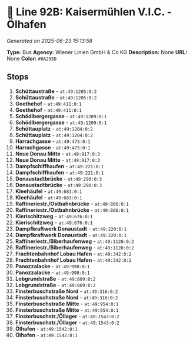 # 🚌 Line 92B: Kaisermühlen V.I.C. - Ölhafen

*Generated on 2025-06-23 15:13:58*

**Type:** Bus
**Agency:** Wiener Linien GmbH & Co KG
**Description:** None
**URL:** None
**Color:** `#0A295D`

## Stops

1. **Schüttaustraße** - `at:49:1205:0:2`
2. **Schüttaustraße** - `at:49:1205:0:2`
3. **Goethehof** - `at:49:411:0:1`
4. **Goethehof** - `at:49:411:0:1`
5. **Schödlbergergasse** - `at:49:1209:0:1`
6. **Schödlbergergasse** - `at:49:1209:0:1`
7. **Schüttauplatz** - `at:49:1204:0:2`
8. **Schüttauplatz** - `at:49:1204:0:2`
9. **Harrachgasse** - `at:49:475:0:1`
10. **Harrachgasse** - `at:49:475:0:1`
11. **Neue Donau Mitte** - `at:49:917:0:3`
12. **Neue Donau Mitte** - `at:49:917:0:3`
13. **Dampfschiffhaufen** - `at:49:221:0:1`
14. **Dampfschiffhaufen** - `at:49:221:0:1`
15. **Donaustadtbrücke** - `at:49:290:0:3`
16. **Donaustadtbrücke** - `at:49:290:0:3`
17. **Kleehäufel** - `at:49:683:0:1`
18. **Kleehäufel** - `at:49:683:0:1`
19. **Raffineriestr./Ostbahnbrücke** - `at:49:806:0:1`
20. **Raffineriestr./Ostbahnbrücke** - `at:49:806:0:1`
21. **Kierischitzweg** - `at:49:676:0:1`
22. **Kierischitzweg** - `at:49:676:0:1`
23. **Dampfkraftwerk Donaustadt** - `at:49:220:0:1`
24. **Dampfkraftwerk Donaustadt** - `at:49:220:0:1`
25. **Raffineriestr./Biberhaufenweg** - `at:49:1120:0:2`
26. **Raffineriestr./Biberhaufenweg** - `at:49:1120:0:2`
27. **Frachtenbahnhof Lobau Hafen** - `at:49:342:0:2`
28. **Frachtenbahnhof Lobau Hafen** - `at:49:342:0:2`
29. **Panozzalacke** - `at:49:990:0:1`
30. **Panozzalacke** - `at:49:990:0:1`
31. **Lobgrundstraße** - `at:49:809:0:2`
32. **Lobgrundstraße** - `at:49:809:0:2`
33. **Finsterbuschstraße Nord** - `at:49:316:0:2`
34. **Finsterbuschstraße Nord** - `at:49:316:0:2`
35. **Finsterbuschstraße Mitte** - `at:49:954:0:1`
36. **Finsterbuschstraße Mitte** - `at:49:954:0:1`
37. **Finsterbuschstr./Öllager** - `at:49:1543:0:2`
38. **Finsterbuschstr./Öllager** - `at:49:1543:0:2`
39. **Ölhafen** - `at:49:1542:0:1`
40. **Ölhafen** - `at:49:1542:0:1`